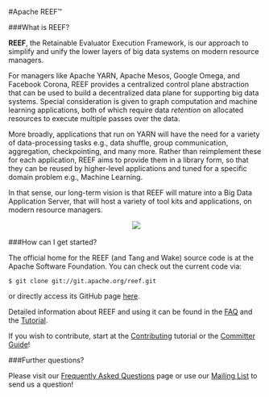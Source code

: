 <!--
Licensed to the Apache Software Foundation (ASF) under one
or more contributor license agreements.  See the NOTICE file
distributed with this work for additional information
regarding copyright ownership.  The ASF licenses this file
to you under the Apache License, Version 2.0 (the
"License"); you may not use this file except in compliance
with the License.  You may obtain a copy of the License at

http://www.apache.org/licenses/LICENSE-2.0

Unless required by applicable law or agreed to in writing,
software distributed under the License is distributed on an
"AS IS" BASIS, WITHOUT WARRANTIES OR CONDITIONS OF ANY
KIND, either express or implied.  See the License for the
specific language governing permissions and limitations
under the License.
-->
#Apache REEF&trade;

###What is REEF?

**REEF**, the Retainable Evaluator Execution Framework, is our approach to simplify and unify the lower layers of big data systems on modern resource managers.

For managers like Apache YARN, Apache Mesos, Google Omega, and Facebook Corona, REEF provides a centralized control plane abstraction that can be used to build a decentralized data plane for supporting big data systems. Special consideration is given to graph computation and machine learning applications, both of which require data *retention* on allocated resources to execute multiple passes over the data.

More broadly, applications that run on YARN will have the need for a variety of data-processing tasks e.g., data shuffle, group communication, aggregation, checkpointing, and many more. Rather than reimplement these for each application, REEF aims to provide them in a library form, so that they can be reused by higher-level applications and tuned for a specific domain problem e.g., Machine Learning.

In that sense, our long-term vision is that REEF will mature into a Big Data Application Server, that will host a variety of tool kits and applications, on modern resource managers.

<div style="text-align:center" markdown="1">
    <img>
        <img src ="REEFDiagram.png"/>
    </img>
</div>

###How can I get started?

The official home for the REEF (and Tang and Wake) source code is at the Apache Software Foundation. You can check out the current code via:

    $ git clone git://git.apache.org/reef.git

or directly access its GitHub page [here](https://github.com/apache/reef).

Detailed information about REEF and using it can be found in the [FAQ](faq.html) and the [Tutorial](https://cwiki.apache.org/confluence/display/REEF/Tutorials).

If you wish to contribute, start at the [Contributing](https://cwiki.apache.org/confluence/display/REEF/Contributing) tutorial or the [Committer Guide](https://cwiki.apache.org/confluence/display/REEF/Committer+Guide)!

###Further questions?

Please visit our [Frequently Asked Questions](faq.html) page or use our [Mailing List](mailing-list.html) to send us a question!
